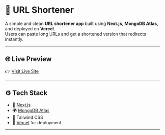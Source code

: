 # 🔗 URL Shortener

A simple and clean **URL shortener app** built using **Next.js**, **MongoDB Atlas**, and deployed on **Vercel**.  
Users can paste long URLs and get a shortened version that redirects instantly.

---

## 🌐 Live Preview

👉 [Visit Live Site](https://url-shortener-iota-bice.vercel.app/)

---

## ⚙️ Tech Stack

- 🧠 [Next.js](https://nextjs.org)
- 🌍 [MongoDB Atlas](https://www.mongodb.com/cloud/atlas)
- 🎨 Tailwind CSS
- 🚀 [Vercel](https://vercel.com) for deployment

---


